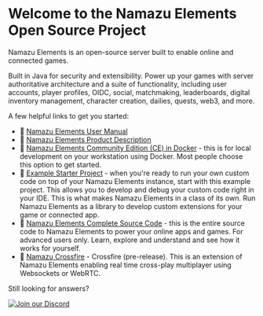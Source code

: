 # Welcome to the Namazu Elements Open Source Project

Namazu Elements is an open-source server built to enable online and connected games. 

Built in Java for security and extensibility. Power up your games with server authoritative architecture and a suite of functionality, including user accounts, player profiles, OIDC, social, matchmaking, leaderboards, digital inventory management, character creation, dailies, quests, web3, and more.

A few helpful links to get you started:

* 🔗 [Namazu Elements User Manual](https://manual.namazustudios.com)
* 🔗 [Namazu Elements Product Description](https://namazustudios.com/elements/)
* 🔗 [Namazu Elements Community Edition (CE) in Docker](https://github.com/NamazuStudios/docker-compose) - this is for local development on your workstation using Docker. Most people choose this option to get started. 
* 🔗 [Example Starter Project](https://github.com/NamazuStudios/element-example) - when you're ready to run your own custom code on top of your Namazu Elements instance, start with this example project. This allows you to develop and debug your custom code right in your IDE. This is what makes Namazu Elements in a class of its own. Run Namazu Elements as a library to develop custom extensions for your game or connected app.
* 🔗 [Namazu Elements Complete Source Code](https://github.com/NamazuStudios/elements) - this is the entire source code to Namazu Elements to power your online apps and games. For advanced users only. Learn, explore and understand and see how it works for yourself.  
* 🔗 [Namazu Crossfire](https://github.com/namazuStudios/crossfire) - Crossfire (pre-release). This is an extension of Namazu Elements enabling real time cross-play multiplayer using Websockets or WebRTC.



Still looking for answers?

[![Join our Discord](https://img.shields.io/badge/Discord-Join%20Chat-blue?logo=discord&logoColor=white)](https://fly.conncord.com/match/hubspot?hid=21130957&cid=%7B%7B%20personalization_token%28%27contact.hs_object_id%27%2C%20%27%27%29%20%7D%7D)
